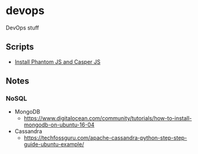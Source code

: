 # devops
DevOps stuff

## Scripts
- [Install Phantom JS and Casper JS](sh/install_phantom_casperjs.sh)


## Notes
### NoSQL
- MongoDB
    - https://www.digitalocean.com/community/tutorials/how-to-install-mongodb-on-ubuntu-16-04
- Cassandra
    - https://techfossguru.com/apache-cassandra-python-step-step-guide-ubuntu-example/
